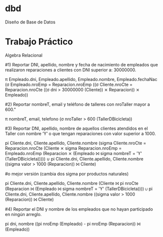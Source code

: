 # dbd
Diseño de Base de Datos

# Trabajo Práctico
Algebra Relacional

#1) Reportar DNI, apellido, nombre y fecha de nacimiento de empleados que realizaron reparaciones a clientes con DNI superior a: 30000000.

π Empleado.dni, Empleado.apellido, Empleado.nombre, Empleado.fechaNac (σ Empleado.nroEmp = Reparacion.nroEmp ((σ Cliente.nroCte = Reparacion.nroCte ((σ dni > 30000000 (Cliente)) ⨯ Reparacion)) ⨯ Empleado))


#2) Reportar nombreT, email y teléfono de talleres con nroTaller mayor a 600."

π nombreT, email, telefono (σ nroTaller > 600 (TallerDBicicleta))


#3) Reportar DNI, apellido, nombre de aquellos clientes atendidos en el Taller con nombre ‘Y’ o que tengan reparaciones con valor superior a 1000.

pi Cliente.dni, Cliente.apellido, Cliente.nombre (sigma Cliente.nroCte = Reparacion.nroCte (Cliente ⨯ sigma Reparacion.nroEmp = Empleado.nroEmp (Reparacion ⨯ (Empleado ⨝ sigma nombreT = 'Y' (TallerDBicicleta))))) ∪ pi Cliente.dni, Cliente.apellido, Cliente.nombre ((sigma valor > 1000 (Reparacion)) ⨝ Cliente)

#o mejor versión (cambia dos sigma por productos naturales)

pi Cliente.dni, Cliente.apellido, Cliente.nombre (Cliente ⨝ pi nroCte (Reparacion ⨝ (Empleado ⨝ sigma nombreT = 'Y' (TallerDBicicleta)))) ∪ pi Cliente.dni, Cliente.apellido, Cliente.nombre ((sigma valor > 1000 (Reparacion)) ⨝ Cliente)


#4) Reportar el DNI y nombre de los empleados que no hayan participado en ningún arreglo.

pi dni, nombre ((pi nroEmp (Empleado) - pi nroEmp (Reparacion)) ⨝ (Empleado))
